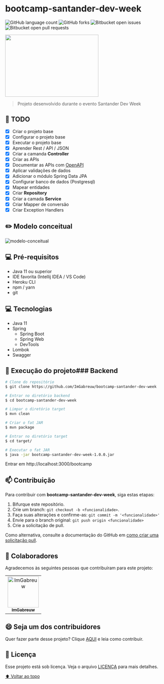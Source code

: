 # bootcamp-santander-dev-week

![GitHub language count](https://img.shields.io/github/languages/count/ImGabreuw/bootcamp-santander-dev-week?style=for-the-badge)
![GitHub forks](https://img.shields.io/github/forks/ImGabreuw/bootcamp-santander-dev-week?style=for-the-badge)
![Bitbucket open issues](https://img.shields.io/bitbucket/issues/ImGabreuw/bootcamp-santander-dev-week?style=for-the-badge)
![Bitbucket open pull requests](https://img.shields.io/bitbucket/pr-raw/ImGabreuw/bootcamp-santander-dev-week?style=for-the-badge)

<img height="200px" width="300px" src="https://hermes.dio.me/santander/dev-week/logo-dio.svg">

> Projeto desenvolvido durante o evento Santander Dev Week

## 📝 TODO

- [X] Criar o projeto base
- [X] Configurar o projeto base 
- [X] Executar o projeto base 
- [X] Aprender Rest / API / JSON
- [X] Criar a camanda **Controller** 
- [X] Criar as APIs 
- [X] Documentar as APIs com [OpenAPI](https://www.openapis.org/)
- [X] Aplicar validações de dados
- [X] Adicionar o módulo Spring Data JPA
- [X] Configurar banco de dados (Postgresql)
- [X] Mapear entidades
- [X] Criar **Repository**
- [X] Criar a camada **Service**
- [X] Criar Mapper de conversão
- [X] Criar Exception Handlers

## ✏️ Modelo conceitual

![modelo-conceitual]()

## 💻 Pré-requisitos

* Java 11 ou superior
* IDE favorita (Intellij IDEA / VS Code)
* Heroku CLI
* npm / yarn
* git

## 💻 Tecnologias

* Java 11
* Spring
    * Spring Boot
    * Spring Web
    * DevTools
* Lombok
* Swagger

## 🚀 Execução do projeto### Backend

```bash
# Clone do repositório
$ git clone https://github.com/ImGabreuw/bootcamp-santander-dev-week
```

```bash
# Entrar no diretório backend
$ cd bootcamp-santander-dev-week
```

```bash
# Limpar o diretório target
$ mvn clean

# Criar o fat JAR
$ mvn package
```

```bash
# Entrar no diretório target
$ cd target/ 
```

```bash
# Executar o fat JAR
$ java -jar bootcamp-santander-dev-week-1.0.0.jar
```

Entrar em http://localhost:3000/bootcamp

## 📫 Contribuição
Para contribuir com **bootcamp-santander-dev-week**, siga estas etapas:

1. Bifurque este repositório.
2. Crie um branch: `git checkout -b <funcionalidade>`.
3. Faça suas alterações e confirme-as: `git commit -m '<funcionalidade>'`
4. Envie para o branch original: `git push origin <funcionalidade>`
5. Crie a solicitação de pull.

Como alternativa, consulte a documentação do GitHub em [como criar uma solicitação pull](https://help.github.com/en/github/collaborating-with-issues-and-pull-requests/creating-a-pull-request).

## 🤝 Colaboradores

Agradecemos às seguintes pessoas que contribuíram para este projeto:

<table>
  <tr>
    <td align="center">
      <a href="https://github.com/ImGabreuw">
        <img src="https://avatars.githubusercontent.com/u/60116449?v=4" width="100px;" alt="ImGabreuw"/><br>
        <sub>
          <b>ImGabreuw</b>
        </sub>
      </a>
    </td>
  </tr>
</table>


## 😄 Seja um dos contribuidores<br>

Quer fazer parte desse projeto? Clique [AQUI](CONTRIBUTING.md) e leia como contribuir.

## 📝 Licença

Esse projeto está sob licença. Veja o arquivo [LICENÇA](LICENSE.md) para mais detalhes.

[⬆ Voltar ao topo](#bootcamp-santander-dev-week)<br>


